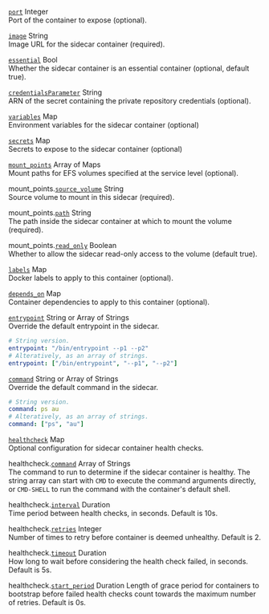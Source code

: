 
<a id="port" href="#port" class="field">`port`</a> <span class="type">Integer</span>  
Port of the container to expose (optional).

<a id="image" href="#image" class="field">`image`</a> <span class="type">String</span>  
Image URL for the sidecar container (required).

<a id="essential" href="#essential" class="field">`essential`</a> <span class="type">Bool</span>  
Whether the sidecar container is an essential container (optional, default true).

<a id="credentialsParameter" href="#credentialsParameter" class="field">`credentialsParameter`</a> <span class="type">String</span>  
ARN of the secret containing the private repository credentials (optional).

<a id="variables" href="#variables" class="field">`variables`</a> <span class="type">Map</span>  
Environment variables for the sidecar container (optional)

<a id="secrets" href="#secrets" class="field">`secrets`</a> <span class="type">Map</span>  
Secrets to expose to the sidecar container (optional)

<a id="mount-points" href="#mount-points" class="field">`mount_points`</a> <span class="type">Array of Maps</span>  
Mount paths for EFS volumes specified at the service level (optional).

<span class="parent-field">mount_points.</span><a id="mount-points-source-volume" href="#mount-points-source-volume" class="field">`source_volume`</a> <span class="type">String</span>  
Source volume to mount in this sidecar (required).

<span class="parent-field">mount_points.</span><a id="mount-points-path" href="#mount-points-path" class="field">`path`</a> <span class="type">String</span>  
The path inside the sidecar container at which to mount the volume (required).

<span class="parent-field">mount_points.</span><a id="mount-points-read-only" href="#mount-points-read-only" class="field">`read_only`</a> <span class="type">Boolean</span>  
Whether to allow the sidecar read-only access to the volume (default true).

<a id="labels" href="#labels" class="field">`labels`</a> <span class="type">Map</span>  
Docker labels to apply to this container (optional).

<a id="depends_on" href="#depends_on" class="field">`depends_on`</a> <span class="type">Map</span>  
Container dependencies to apply to this container (optional).

<a id="entrypoint" href="#entrypoint" class="field">`entrypoint`</a> <span class="type">String or Array of Strings</span>  
Override the default entrypoint in the sidecar.
```yaml
# String version.
entrypoint: "/bin/entrypoint --p1 --p2"
# Alteratively, as an array of strings.
entrypoint: ["/bin/entrypoint", "--p1", "--p2"]
```

<a id="command" href="#command" class="field">`command`</a> <span class="type">String or Array of Strings</span>  
Override the default command in the sidecar.

```yaml
# String version.
command: ps au
# Alteratively, as an array of strings.
command: ["ps", "au"]
```

<a id="healthcheck" href="#healthcheck" class="field">`healthcheck`</a> <span class="type">Map</span>  
Optional configuration for sidecar container health checks.

<span class="parent-field">healthcheck.</span><a id="healthcheck-cmd" href="#healthcheck-cmd" class="field">`command`</a> <span class="type">Array of Strings</span>  
The command to run to determine if the sidecar container is healthy.
The string array can start with `CMD` to execute the command arguments directly, or `CMD-SHELL` to run the command with the container's default shell.

<span class="parent-field">healthcheck.</span><a id="healthcheck-interval" href="#healthcheck-interval" class="field">`interval`</a> <span class="type">Duration</span>  
Time period between health checks, in seconds. Default is 10s.

<span class="parent-field">healthcheck.</span><a id="healthcheck-retries" href="#healthcheck-retries" class="field">`retries`</a> <span class="type">Integer</span>  
Number of times to retry before container is deemed unhealthy. Default is 2.

<span class="parent-field">healthcheck.</span><a id="healthcheck-timeout" href="#healthcheck-timeout" class="field">`timeout`</a> <span class="type">Duration</span>  
How long to wait before considering the health check failed, in seconds. Default is 5s.

<span class="parent-field">healthcheck.</span><a id="healthcheck-start-period" href="#healthcheck-start-period" class="field">`start_period`</a> <span class="type">Duration</span>
Length of grace period for containers to bootstrap before failed health checks count towards the maximum number of retries. Default is 0s.

